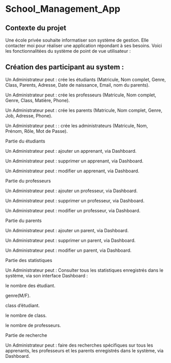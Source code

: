 # School_Management_App


## Contexte du projet
Une école privée souhaite informatiser son système de gestion. Elle contacter moi pour réaliser une application répondant à ses besoins. Voici les fonctionnalitées du système de point de vue utilisateur :

## Création des participant au system :

Un Administrateur peut : crée les étudiants (Matricule, Nom complet, Genre, Class, Parents, Adresse, Date de naissance, Email, nom du parents).

Un Administrateur peut : crée les professeurs (Matricule, Nom complet, Genre, Class, Matière, Phone).

Un Administrateur peut : crée les parents (Matricule, Nom complet, Genre, Job, Adresse, Phone).

Un Administrateur peut : : crée les administrateurs (Matricule, Nom, Prénom, Rôle, Mot de Passe).

Partie du étudiants

Un Administrateur peut : ajouter un apprenant, via Dashboard.

Un Administrateur peut : supprimer un apprenant, via Dashboard.

Un Administrateur peut : modifier un apprenant, via Dashboard.

Partie du professeurs

Un Administrateur peut : ajouter un professeur, via Dashboard.

Un Administrateur peut : supprimer un professeur, via Dashboard.

Un Administrateur peut : modifier un professeur, via Dashboard.

Partie du parents

Un Administrateur peut : ajouter un parent, via Dashboard.

Un Administrateur peut : supprimer un parent, via Dashboard.

Un Administrateur peut : modifier un parent, via Dashboard.

Partie des statistiques

Un Administrateur peut : Consulter tous les statistiques enregistrés dans le système, via son interface Dashboard :

le nombre des étudiant.

genre(M/F).

class d’étudiant.

le nombre de class.

le nombre de professeurs.

Partie de recherche

Un Administrateur peut : faire des recherches spécifiques sur tous les apprenants, les professeurs et les parents enregistrés dans le système, via Dashboard.
